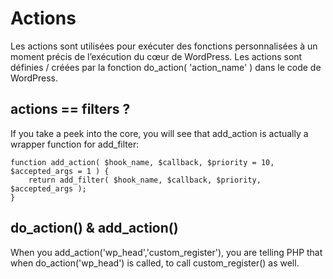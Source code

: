 # Actions

Les actions sont utilisées pour exécuter des fonctions personnalisées à un moment précis de l’exécution du cœur de WordPress.
Les actions sont définies / créées par la fonction do_action( 'action_name' ) dans le code de WordPress.

## actions == filters ?

If you take a peek into the core, you will see that add_action is actually a wrapper function for add_filter:


```
function add_action( $hook_name, $callback, $priority = 10, $accepted_args = 1 ) {
	return add_filter( $hook_name, $callback, $priority, $accepted_args );
}
```

## do_action() & add_action()

When you add_action('wp_head','custom_register'), you are telling PHP that when do_action('wp_head') is called, to call custom_register() as well. 
